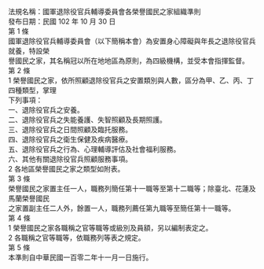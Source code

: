 法規名稱：國軍退除役官兵輔導委員會各榮譽國民之家組織準則  
發布日期：民國 102 年 10 月 30 日  
第 1 條  
國軍退除役官兵輔導委員會（以下簡稱本會）為安置身心障礙與年長之退除役官兵就養，特設榮  
譽國民之家，其名稱冠以所在地地區為原則，為四級機構，並受本會指揮監督。  
第 2 條  
1 榮譽國民之家，依所照顧退除役官兵之安置類別與人數，區分為甲、乙、丙、丁四種類型，掌理  
下列事項：  
一、退除役官兵之安養。  
二、退除役官兵之失能養護、失智照顧及長期照護。  
三、退除役官兵之日間照顧及臨托服務。  
四、退除役官兵之衛生保健及疾病醫療。  
五、退除役官兵之行為、心理輔導評估及社會福利服務。  
六、其他有關退除役官兵照顧服務事項。  
2 各地區榮譽國民之家之類型如附表。  
第 3 條  
榮譽國民之家置主任一人，職務列簡任第十一職等至第十二職等；除臺北、花蓮及馬蘭榮譽國民  
之家置副主任二人外，餘置一人，職務列薦任第九職等至簡任第十一職等。  
第 4 條  
1 榮譽國民之家各職稱之官等職等或級別及員額，另以編制表定之。  
2 各職稱之官等職等，依職務列等表之規定。  
第 5 條  
本準則自中華民國一百零二年十一月一日施行。  


